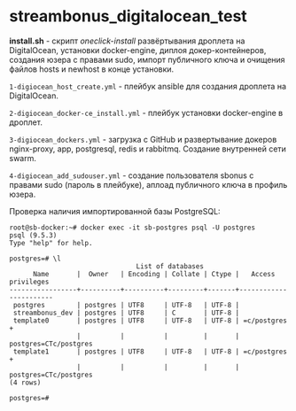 # streambonus_digitalocean_test

**install.sh** - скрипт *oneclick-install* развёртывания дроплета на DigitalOcean, установки docker-engine, диплоя докер-контейнеров, создания юзера с правами sudo, импорт публичного ключа и очищения файлов hosts и newhost в конце установки.

`1-digiocean_host_create.yml` - плейбук ansible для создания дроплета на DigitalOcean.

`2-digiocean_docker-ce_install.yml` - плейбук установки docker-engine в дроплет.

`3-digiocean_dockers.yml` - загрузка с GitHub и развертывание докеров nginx-proxy, app, postgresql, redis и rabbitmq. Создание внутренней сети swarm.

`4-digiocean_add_sudouser.yml` - создание пользователя sbonus с правами sudo (пароль в плейбуке), аплоад публичного ключа в профиль юзера.

Проверка наличия импортированной базы PostgreSQL:

```
root@sb-docker:~# docker exec -it sb-postgres psql -U postgres
psql (9.5.3)
Type "help" for help.

postgres=# \l
                                List of databases
      Name       |  Owner   | Encoding | Collate | Ctype |   Access privileges   
-----------------+----------+----------+---------+-------+-----------------------
 postgres        | postgres | UTF8     | UTF-8   | UTF-8 | 
 streambonus_dev | postgres | UTF8     | C       | UTF-8 | 
 template0       | postgres | UTF8     | UTF-8   | UTF-8 | =c/postgres          +
                 |          |          |         |       | postgres=CTc/postgres
 template1       | postgres | UTF8     | UTF-8   | UTF-8 | =c/postgres          +
                 |          |          |         |       | postgres=CTc/postgres
(4 rows)

postgres=# 

``` 
